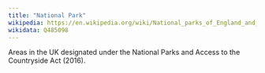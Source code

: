 ```yaml
---
title: "National Park"
wikipedia: https://en.wikipedia.org/wiki/National_parks_of_England_and_Wales
wikidata: Q485098
---
```


Areas in the UK designated under the National Parks and Access to the Countryside Act (2016).
